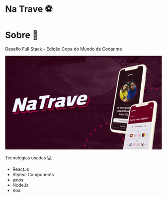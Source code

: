 # Na Trave ⚽️

# Sobre 📌
Desafio Full Stack - Edição Copa do Mundo da Codar.me

<img src='https://raw.githubusercontent.com/DanielKistemacher/Copa2022/main/README.png'/>

Tecnologias usadas 💻
<ul>
  <li>ReactJs</li>
  <li>Styled-Components</li>
  <li>axios</li>
  <li>NodeJs</li>
  <li>Koa</li>
<ul/>
